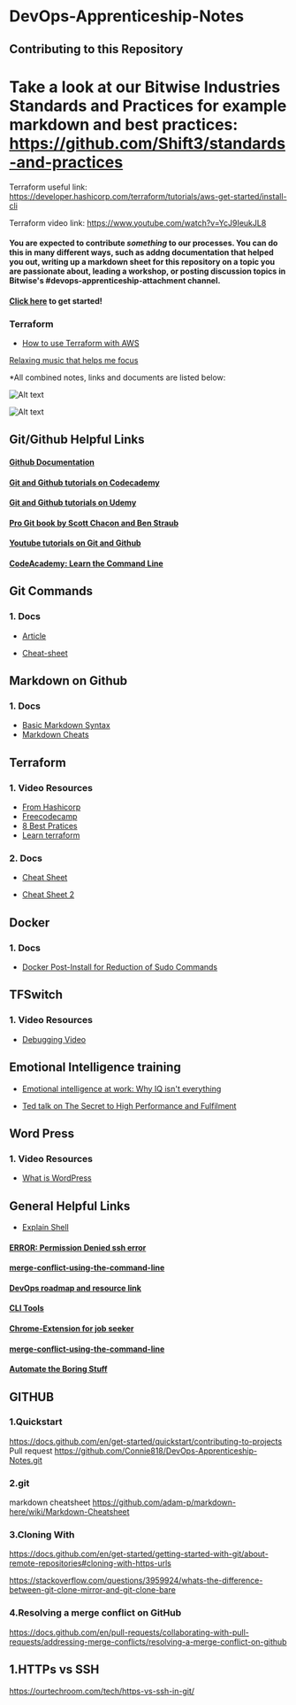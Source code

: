 # DevOps-Apprenticeship-Notes

## Contributing to this Repository


# Take a look at our Bitwise Industries Standards and Practices for example markdown and best practices: https://github.com/Shift3/standards-and-practices


Terraform useful link: https://developer.hashicorp.com/terraform/tutorials/aws-get-started/install-cli

Terraform video link: https://www.youtube.com/watch?v=YcJ9IeukJL8



#### You are expected to contribute _something_ to our processes. You can do this in many different ways, such as addng documentation that helped you out, writing up a markdown sheet for this repository on a topic you are passionate about, leading a workshop, or posting discussion topics in Bitwise's #devops-apprenticeship-attachment channel.




#### [Click here](https://docs.github.com/en/get-started/quickstart/contributing-to-projects) to get started!




### Terraform
- [How to use Terraform with AWS](https://www.youtube.com/watch?v=iRaai1IBlB0)

[Relaxing music that helps me focus](https://www.youtube.com/watch?v=jfKfPfyJRdk)

*All combined notes, links and documents are listed below:




![Alt text](https://i.imgur.com/Q5EKfNY.jpg)

![Alt text](https://i.imgur.com/bh8rIQq.jpg)

## Git/Github Helpful Links

#### [Github Documentation](https://docs.github.com/en/github)

#### [Git and Github tutorials on Codecademy](https://www.codecademy.com/learn/learn-git)

#### [Git and Github tutorials on Udemy](https://www.udemy.com/topic/git/)

#### [Pro Git book by Scott Chacon and Ben Straub](https://git-scm.com/book/en/v2)

#### [Youtube tutorials on Git and Github](https://www.youtube.com/results?search_query=git+github+tutorial.)

#### [CodeAcademy: Learn the Command Line](https://www.codecademy.com/learn/learn-the-command-line)

## Git Commands

### 1. Docs
- [Article](https://dzone.com/articles/top-20-git-commands-with-examples)

- [Cheat-sheet](https://phoenixnap.com/kb/wp-content/uploads/2021/11/git-commands-cheat-sheet-by-pnap-v2.pdf)

## Markdown on Github

### 1. Docs
- [Basic Markdown Syntax](https://docs.github.com/en/get-started/writing-on-github/getting-started-with-writing-and-formatting-on-github/basic-writing-and-formatting-syntax)
- [Markdown Cheats](https://github.com/adam-p/markdown-here/wiki/Markdown-Cheatsheet#videos)

##  Terraform 

### 1. Video Resources
- [From Hashicorp](https://www.youtube.com/watch?v=YcJ9IeukJL8)
- [Freecodecamp](https://www.youtube.com/watch?v=SLB_c_ayRMo)
- [8 Best Pratices](https://www.youtube.com/watch?v=gxPykhPxRW0)
- [Learn terraform](https://youtu.be/iRaai1IBlB0)

### 2. Docs
- [Cheat Sheet](https://spacelift.io/blog/terraform-commands-cheat-sheet)

- [Cheat Sheet 2](https://k21academy.com/terraform-iac/terraform-cheat-sheet/)

## Docker 

### 1. Docs
- [Docker Post-Install for Reduction of Sudo Commands](https://docs.docker.com/engine/install/linux-postinstall/)

## TFSwitch

### 1. Video Resources
- [Debugging Video](https://drive.google.com/file/d/14xNJzpCajLEVzcGL5h3twfIyD-hRhkGc/view?usp=sharing)

## Emotional Intelligence training

- [Emotional intelligence at work: Why IQ isn't everything](https://youtu.be/7ngIFlmRRPQ)

- [Ted talk on The Secret to High Performance and Fulfilment](https://youtu.be/HTfYv3IEOqM) 

## Word Press

### 1. Video Resources
- [What is WordPress](https://www.youtube.com/watch?v=c7kxhwxific)

## General Helpful Links 
- [Explain Shell](https://explainshell.com/)
  
#### [ERROR: Permission Denied ssh error](https://docs.github.com/en/authentication/troubleshooting-ssh/error-permission-denied-publickey)

#### [merge-conflict-using-the-command-line](https://docs.github.com/en/pull-requests/collaborating-with-pull-requests/addressing-merge-conflicts/resolving-a-merge-conflict-using-the-command-line) 

#### [DevOps roadmap and resource link](https://github.com/annfelix/DEVOPS-WORLD)

#### [CLI Tools](https://dev.to/lissy93/cli-tools-you-cant-live-without-57f6)

#### [Chrome-Extension for job seeker](https://www.formpl.us/blog/job-chrome-extensions#:~:text=Formplus%20is%20a%20great%20tool,your%20responses%20for%20later%20use)

#### [merge-conflict-using-the-command-line](https://docs.github.com/en/pull-requests/collaborating-with-pull-requests/addressing-merge-conflicts/resolving-a-merge-conflict-using-the-command-line) 

#### [Automate the Boring Stuff](https://automatetheboringstuff.com/)

## GITHUB

### 1.Quickstart
https://docs.github.com/en/get-started/quickstart/contributing-to-projects
Pull request
https://github.com/Connie818/DevOps-Apprenticeship-Notes.git

### 2.git
markdown cheatsheet
https://github.com/adam-p/markdown-here/wiki/Markdown-Cheatsheet

### 3.Cloning With
https://docs.github.com/en/get-started/getting-started-with-git/about-remote-repositories#cloning-with-https-urls

https://stackoverflow.com/questions/3959924/whats-the-difference-between-git-clone-mirror-and-git-clone-bare

### 4.Resolving a merge conflict on GitHub

https://docs.github.com/en/pull-requests/collaborating-with-pull-requests/addressing-merge-conflicts/resolving-a-merge-conflict-on-github

## 1.HTTPs vs SSH
https://ourtechroom.com/tech/https-vs-ssh-in-git/
